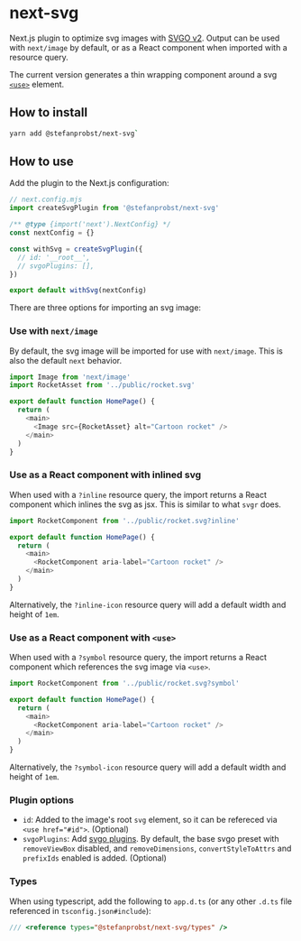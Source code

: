 # next-svg

Next.js plugin to optimize svg images with [SVGO v2](https://github.com/svg/svgo). Output can be
used with `next/image` by default, or as a React component when imported with a resource query.

The current version generates a thin wrapping component around a svg
[`<use>`](https://developer.mozilla.org/en-US/docs/Web/SVG/Element/use) element.

## How to install

```bash
yarn add @stefanprobst/next-svg`
```

## How to use

Add the plugin to the Next.js configuration:

```js
// next.config.mjs
import createSvgPlugin from '@stefanprobst/next-svg'

/** @type {import('next').NextConfig} */
const nextConfig = {}

const withSvg = createSvgPlugin({
  // id: '__root__',
  // svgoPlugins: [],
})

export default withSvg(nextConfig)
```

There are three options for importing an svg image:

### Use with `next/image`

By default, the svg image will be imported for use with `next/image`. This is also the default
`next` behavior.

```js
import Image from 'next/image'
import RocketAsset from '../public/rocket.svg'

export default function HomePage() {
  return (
    <main>
      <Image src={RocketAsset} alt="Cartoon rocket" />
    </main>
  )
}
```

### Use as a React component with inlined svg

When used with a `?inline` resource query, the import returns a React component which inlines the
svg as jsx. This is similar to what `svgr` does.

```js
import RocketComponent from '../public/rocket.svg?inline'

export default function HomePage() {
  return (
    <main>
      <RocketComponent aria-label="Cartoon rocket" />
    </main>
  )
}
```

Alternatively, the `?inline-icon` resource query will add a default width and height of `1em`.

### Use as a React component with `<use>`

When used with a `?symbol` resource query, the import returns a React component which references the
svg image via `<use>`.

```js
import RocketComponent from '../public/rocket.svg?symbol'

export default function HomePage() {
  return (
    <main>
      <RocketComponent aria-label="Cartoon rocket" />
    </main>
  )
}
```

Alternatively, the `?symbol-icon` resource query will add a default width and height of `1em`.

### Plugin options

- `id`: Added to the image's root `svg` element, so it can be refereced via `<use href="#id">`.
  (Optional)
- `svgoPlugins`: Add [svgo plugins](https://github.com/svg/svgo#built-in-plugins). By default, the
  base svgo preset with `removeViewBox` disabled, and `removeDimensions`, `convertStyleToAttrs` and
  `prefixIds` enabled is added. (Optional)

### Types

When using typescript, add the following to `app.d.ts` (or any other `.d.ts` file referenced in
`tsconfig.json#include`):

```ts
/// <reference types="@stefanprobst/next-svg/types" />
```
